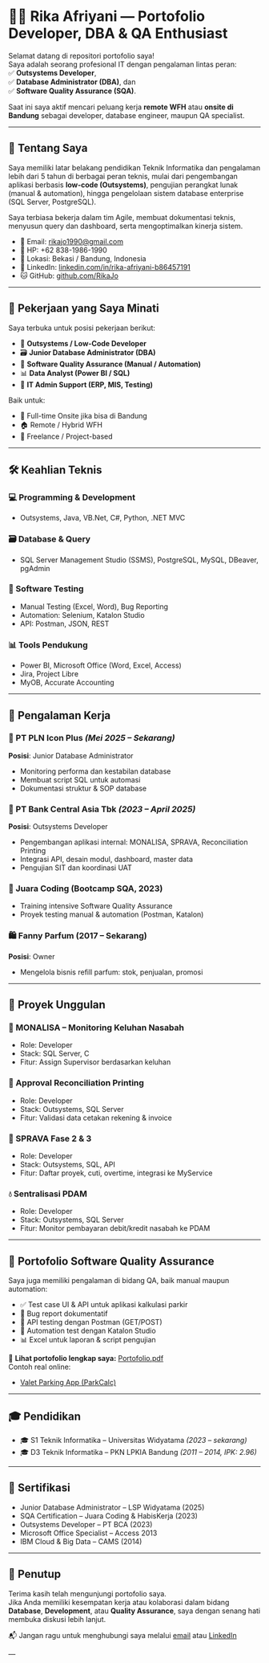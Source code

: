 # 👩‍💻 Rika Afriyani — Portofolio Developer, DBA & QA Enthusiast

Selamat datang di repositori portofolio saya!  
Saya adalah seorang profesional IT dengan pengalaman lintas peran:  
✅ **Outsystems Developer**,  
✅ **Database Administrator (DBA)**, dan  
✅ **Software Quality Assurance (SQA)**.

Saat ini saya aktif mencari peluang kerja **remote WFH** atau **onsite di Bandung** sebagai developer, database engineer, maupun QA specialist.

---

## 🧍 Tentang Saya

Saya memiliki latar belakang pendidikan Teknik Informatika dan pengalaman lebih dari 5 tahun di berbagai peran teknis, mulai dari pengembangan aplikasi berbasis **low-code (Outsystems)**, pengujian perangkat lunak (manual & automation), hingga pengelolaan sistem database enterprise (SQL Server, PostgreSQL).

Saya terbiasa bekerja dalam tim Agile, membuat dokumentasi teknis, menyusun query dan dashboard, serta mengoptimalkan kinerja sistem.

- 📧 Email: rikajo1990@gmail.com  
- 📱 HP: +62 838-1986-1990  
- 📍 Lokasi: Bekasi / Bandung, Indonesia  
- 🔗 LinkedIn: [linkedin.com/in/rika-afriyani-b86457191](https://www.linkedin.com/in/rika-afriyani-b86457191)  
- 🐱 GitHub: [github.com/RikaJo](https://github.com/RikaJo)  

---

## 🎯 Pekerjaan yang Saya Minati

Saya terbuka untuk posisi pekerjaan berikut:

- 🧩 **Outsystems / Low-Code Developer**
- 🗃️ **Junior Database Administrator (DBA)**
- 🧪 **Software Quality Assurance (Manual / Automation)**
- 📊 **Data Analyst (Power BI / SQL)**
- 🧾 **IT Admin Support (ERP, MIS, Testing)**

Baik untuk:
- 💼 Full-time Onsite jika bisa di Bandung  
- 🏠 Remote / Hybrid WFH  
- 🤝 Freelance / Project-based

---

## 🛠️ Keahlian Teknis

### 💻 Programming & Development
- Outsystems, Java, VB.Net, C#, Python, .NET MVC

### 🗃️ Database & Query
- SQL Server Management Studio (SSMS), PostgreSQL, MySQL, DBeaver, pgAdmin

### 🧪 Software Testing
- Manual Testing (Excel, Word), Bug Reporting
- Automation: Selenium, Katalon Studio
- API: Postman, JSON, REST

### 📊 Tools Pendukung
- Power BI, Microsoft Office (Word, Excel, Access)
- Jira, Project Libre
- MyOB, Accurate Accounting

---

## 💼 Pengalaman Kerja

### 🔧 PT PLN Icon Plus *(Mei 2025 – Sekarang)*
**Posisi**: Junior Database Administrator  
- Monitoring performa dan kestabilan database
- Membuat script SQL untuk automasi
- Dokumentasi struktur & SOP database

### 🧱 PT Bank Central Asia Tbk *(2023 – April 2025)*  
**Posisi**: Outsystems Developer  
- Pengembangan aplikasi internal: MONALISA, SPRAVA, Reconciliation Printing
- Integrasi API, desain modul, dashboard, master data
- Pengujian SIT dan koordinasi UAT

### 🧪 Juara Coding (Bootcamp SQA, 2023)
- Training intensive Software Quality Assurance
- Proyek testing manual & automation (Postman, Katalon)

### 🛍️ Fanny Parfum (2017 – Sekarang)
**Posisi**: Owner  
- Mengelola bisnis refill parfum: stok, penjualan, promosi

---

## 📁 Proyek Unggulan

### 🧭 MONALISA – Monitoring Keluhan Nasabah  
- Role: Developer  
- Stack: SQL Server, C  
- Fitur: Assign Supervisor berdasarkan keluhan

### 🧾 Approval Reconciliation Printing  
- Role: Developer  
- Stack: Outsystems, SQL Server  
- Fitur: Validasi data cetakan rekening & invoice

### 🧰 SPRAVA Fase 2 & 3  
- Role: Developer  
- Stack: Outsystems, SQL, API  
- Fitur: Daftar proyek, cuti, overtime, integrasi ke MyService

### 💧 Sentralisasi PDAM  
- Role: Developer  
- Stack: Outsystems, SQL Server  
- Fitur: Monitor pembayaran debit/kredit nasabah ke PDAM

---

## 🧪 Portofolio Software Quality Assurance

Saya juga memiliki pengalaman di bidang QA, baik manual maupun automation:

- ✅ Test case UI & API untuk aplikasi kalkulasi parkir
- 🐞 Bug report dokumentatif
- 🔧 API testing dengan Postman (GET/POST)
- 🤖 Automation test dengan Katalon Studio
- 📊 Excel untuk laporan & script pengujian

📄 **Lihat portofolio lengkap saya:** [Portofolio.pdf](./Portofolio.pdf)  
Contoh real online:
- [Valet Parking App (ParkCalc)](http://www.shino.de/parkcalc/index.php?)

---

## 🎓 Pendidikan

- 🎓 S1 Teknik Informatika – Universitas Widyatama *(2023 – sekarang)*  
- 🎓 D3 Teknik Informatika – PKN LPKIA Bandung *(2011 – 2014, IPK: 2.96)*

---

## 📜 Sertifikasi

- Junior Database Administrator – LSP Widyatama (2025)
- SQA Certification – Juara Coding & HabisKerja (2023)
- Outsystems Developer – PT BCA (2023)
- Microsoft Office Specialist – Access 2013
- IBM Cloud & Big Data – CAMS (2014)

---

## 📌 Penutup

Terima kasih telah mengunjungi portofolio saya.  
Jika Anda memiliki kesempatan kerja atau kolaborasi dalam bidang **Database**, **Development**, atau **Quality Assurance**, saya dengan senang hati membuka diskusi lebih lanjut.

📬 Jangan ragu untuk menghubungi saya melalui [email](mailto:rikajo1990@gmail.com) atau [LinkedIn](https://www.linkedin.com/in/rika-afriyani-b86457191)

—
